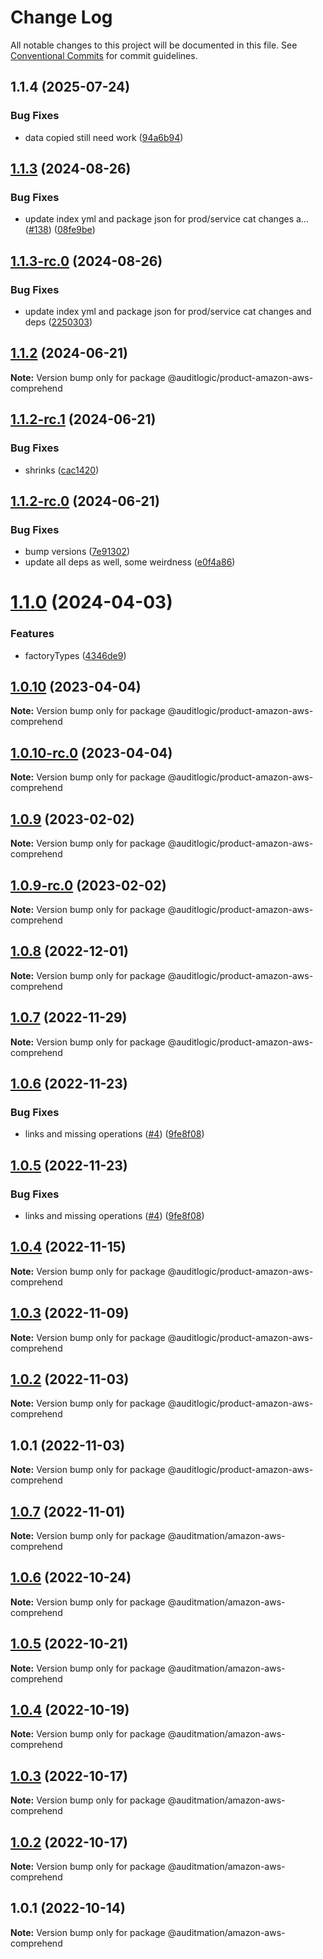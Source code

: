 # Change Log

All notable changes to this project will be documented in this file.
See [Conventional Commits](https://conventionalcommits.org) for commit guidelines.

## 1.1.4 (2025-07-24)


### Bug Fixes

* data copied still need work ([94a6b94](https://github.com/zerobias-org/product/commit/94a6b942fb0516367548599d739529536132755a))





## [1.1.3](https://github.com/auditlogic/product/compare/@auditlogic/product-amazon-aws-comprehend@1.1.2...@auditlogic/product-amazon-aws-comprehend@1.1.3) (2024-08-26)


### Bug Fixes

* update index yml and package json for prod/service cat changes a… ([#138](https://github.com/auditlogic/product/issues/138)) ([08fe9be](https://github.com/auditlogic/product/commit/08fe9beb1c8457462a19bc69caa02e6212d97e1a))





## [1.1.3-rc.0](https://github.com/auditlogic/product/compare/@auditlogic/product-amazon-aws-comprehend@1.1.2...@auditlogic/product-amazon-aws-comprehend@1.1.3-rc.0) (2024-08-26)


### Bug Fixes

* update index yml and package json for prod/service cat changes and deps ([2250303](https://github.com/auditlogic/product/commit/225030363a363608240135b7ebed386b28f01e4b))





## [1.1.2](https://github.com/auditlogic/product/compare/@auditlogic/product-amazon-aws-comprehend@1.1.2-rc.1...@auditlogic/product-amazon-aws-comprehend@1.1.2) (2024-06-21)

**Note:** Version bump only for package @auditlogic/product-amazon-aws-comprehend





## [1.1.2-rc.1](https://github.com/auditlogic/product/compare/@auditlogic/product-amazon-aws-comprehend@1.1.2-rc.0...@auditlogic/product-amazon-aws-comprehend@1.1.2-rc.1) (2024-06-21)


### Bug Fixes

* shrinks ([cac1420](https://github.com/auditlogic/product/commit/cac14200fefcd8183ab69fe89a47bd3f70f563e9))





## [1.1.2-rc.0](https://github.com/auditlogic/product/compare/@auditlogic/product-amazon-aws-comprehend@1.1.0...@auditlogic/product-amazon-aws-comprehend@1.1.2-rc.0) (2024-06-21)


### Bug Fixes

* bump versions ([7e91302](https://github.com/auditlogic/product/commit/7e913023b8b312150ed7762c32fbbe616be71de5))
* update all deps as well, some weirdness ([e0f4a86](https://github.com/auditlogic/product/commit/e0f4a864714e2d3de6bbf3da014d5312fe53be2f))





# [1.1.0](https://github.com/auditlogic/product/compare/@auditlogic/product-amazon-aws-comprehend@1.0.10...@auditlogic/product-amazon-aws-comprehend@1.1.0) (2024-04-03)


### Features

* factoryTypes ([4346de9](https://github.com/auditlogic/product/commit/4346de92693aee892fccf725338ffc7b80ab182b))





## [1.0.10](https://github.com/auditlogic/product/compare/@auditlogic/product-amazon-aws-comprehend@1.0.9...@auditlogic/product-amazon-aws-comprehend@1.0.10) (2023-04-04)

**Note:** Version bump only for package @auditlogic/product-amazon-aws-comprehend





## [1.0.10-rc.0](https://github.com/auditlogic/product/compare/@auditlogic/product-amazon-aws-comprehend@1.0.9...@auditlogic/product-amazon-aws-comprehend@1.0.10-rc.0) (2023-04-04)

**Note:** Version bump only for package @auditlogic/product-amazon-aws-comprehend





## [1.0.9](https://github.com/auditlogic/product/compare/@auditlogic/product-amazon-aws-comprehend@1.0.8...@auditlogic/product-amazon-aws-comprehend@1.0.9) (2023-02-02)

**Note:** Version bump only for package @auditlogic/product-amazon-aws-comprehend





## [1.0.9-rc.0](https://github.com/auditlogic/product/compare/@auditlogic/product-amazon-aws-comprehend@1.0.8...@auditlogic/product-amazon-aws-comprehend@1.0.9-rc.0) (2023-02-02)

**Note:** Version bump only for package @auditlogic/product-amazon-aws-comprehend





## [1.0.8](https://github.com/auditlogic/product/compare/@auditlogic/product-amazon-aws-comprehend@1.0.7...@auditlogic/product-amazon-aws-comprehend@1.0.8) (2022-12-01)

**Note:** Version bump only for package @auditlogic/product-amazon-aws-comprehend





## [1.0.7](https://github.com/auditlogic/product/compare/@auditlogic/product-amazon-aws-comprehend@1.0.6...@auditlogic/product-amazon-aws-comprehend@1.0.7) (2022-11-29)

**Note:** Version bump only for package @auditlogic/product-amazon-aws-comprehend





## [1.0.6](https://github.com/auditlogic/product/compare/@auditlogic/product-amazon-aws-comprehend@1.0.4...@auditlogic/product-amazon-aws-comprehend@1.0.6) (2022-11-23)


### Bug Fixes

* links and missing operations ([#4](https://github.com/auditlogic/product/issues/4)) ([9fe8f08](https://github.com/auditlogic/product/commit/9fe8f08fe7c57fdb79f991ac35bd6ac2e7dcad38))





## [1.0.5](https://github.com/auditlogic/product/compare/@auditlogic/product-amazon-aws-comprehend@1.0.4...@auditlogic/product-amazon-aws-comprehend@1.0.5) (2022-11-23)


### Bug Fixes

* links and missing operations ([#4](https://github.com/auditlogic/product/issues/4)) ([9fe8f08](https://github.com/auditlogic/product/commit/9fe8f08fe7c57fdb79f991ac35bd6ac2e7dcad38))





## [1.0.4](https://github.com/auditlogic/product/compare/@auditlogic/product-amazon-aws-comprehend@1.0.3...@auditlogic/product-amazon-aws-comprehend@1.0.4) (2022-11-15)

**Note:** Version bump only for package @auditlogic/product-amazon-aws-comprehend





## [1.0.3](https://github.com/auditlogic/product/compare/@auditlogic/product-amazon-aws-comprehend@1.0.2...@auditlogic/product-amazon-aws-comprehend@1.0.3) (2022-11-09)

**Note:** Version bump only for package @auditlogic/product-amazon-aws-comprehend





## [1.0.2](https://github.com/auditlogic/product/compare/@auditlogic/product-amazon-aws-comprehend@1.0.1...@auditlogic/product-amazon-aws-comprehend@1.0.2) (2022-11-03)

**Note:** Version bump only for package @auditlogic/product-amazon-aws-comprehend





## 1.0.1 (2022-11-03)

**Note:** Version bump only for package @auditlogic/product-amazon-aws-comprehend





## [1.0.7](https://github.com/auditmation/store-content/compare/@auditmation/amazon-aws-comprehend@1.0.6...@auditmation/amazon-aws-comprehend@1.0.7) (2022-11-01)

**Note:** Version bump only for package @auditmation/amazon-aws-comprehend





## [1.0.6](https://github.com/auditmation/store-content/compare/@auditmation/amazon-aws-comprehend@1.0.5...@auditmation/amazon-aws-comprehend@1.0.6) (2022-10-24)

**Note:** Version bump only for package @auditmation/amazon-aws-comprehend





## [1.0.5](https://github.com/auditmation/store-content/compare/@auditmation/amazon-aws-comprehend@1.0.4...@auditmation/amazon-aws-comprehend@1.0.5) (2022-10-21)

**Note:** Version bump only for package @auditmation/amazon-aws-comprehend





## [1.0.4](https://github.com/auditmation/store-content/compare/@auditmation/amazon-aws-comprehend@1.0.3...@auditmation/amazon-aws-comprehend@1.0.4) (2022-10-19)

**Note:** Version bump only for package @auditmation/amazon-aws-comprehend





## [1.0.3](https://github.com/auditmation/store-content/compare/@auditmation/amazon-aws-comprehend@1.0.2...@auditmation/amazon-aws-comprehend@1.0.3) (2022-10-17)

**Note:** Version bump only for package @auditmation/amazon-aws-comprehend





## [1.0.2](https://github.com/auditmation/store-content/compare/@auditmation/amazon-aws-comprehend@1.0.1...@auditmation/amazon-aws-comprehend@1.0.2) (2022-10-17)

**Note:** Version bump only for package @auditmation/amazon-aws-comprehend





## 1.0.1 (2022-10-14)

**Note:** Version bump only for package @auditmation/amazon-aws-comprehend

